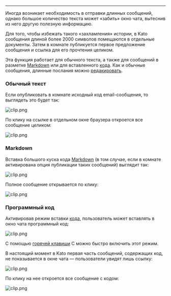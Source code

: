 ***

Иногда возникает необходимость в отправки длинных сообщений, однако большое количество текста может «забить» окно чата, вытеснив из него другую полезную информацию.

Для того, чтобы избежать такого «захламления» истории, в Kato сообщения длиной более 2000 символов помещаются в отдельные документы. Затем в комнате публикуется первое предложение сообщения и ссылка для его прочтения целиком.

Эта функция работает для обычного текста, а также для сообщений в разметке [Markdown](https://kato.im/articles/ru/cheatsheet/#markdown) или для вставленного [кода](https://kato.im/articles/ru/cheatsheet/#code). Как и обычные сообщения, длинные послания можно [редакировать](https://kato.im/articles/ru/cheatsheet/#typos). 

### Обычный текст
Если опубликовать в комнате исходный код email-сообщения, то выглядеть это будет так:

![clip.png](https://s3.amazonaws.com/kato-share/f3e1bec3d0e773987c8654f4930559493a9ddedde97beb02a4f20189decb35c3/clip.png)

По клику на ссылке в отдельном окне браузера откроется все сообщение целиком:

![clip.png](https://s3.amazonaws.com/kato-share/d5d4d546dab1c1fd66a7106a7f9cb53f02154cc5256fa5e4f8ac063803f25d6/clip.png)

### Markdown

Вставка большого куска кода [Markdown](https://kato.im/articles/ru/cheatsheet/#markdown) (в том случае, если в комнате активирована опция публикации таких сообщений) выглядит так:

![clip.png](https://s3.amazonaws.com/kato-share/9a13d8aead0c15901081524b3821fced701b3ba06e1034d2183cc3898e44d4/clip.png)

Полное сообщение открывается по клику:

![clip.png](https://s3.amazonaws.com/kato-share/903c94d481fd995294145696cbd23a03a1dbac1349cf64848d90db35a824f170/clip.png)

### Программный код

Активировав режим вставки [кода](https://kato.im/articles/ru/cheatsheet/#code), пользователь может вставлять в окно чата программный код: 

![clip.png](https://s3.amazonaws.com/kato-share/84564f4b182bbd783a3162f2aa4e202339c7162c44e3ea2d1f1f68f676f4f0ff/clip.png)

С помощью [горячей клавиши]((https://kato.im/articles/ru/keyboard-control/)) C можно быстро включить этот режим.

В настоящий момент в Kato первая часть сообщений, содержащих код, не показывается в окне чата — пользователи увидят лишь ссылку:

![clip.png](https://s3.amazonaws.com/kato-share/b1036f6527104af752c9a9e9a5a4d7292c53afa6aaefc3ad6da350efc583106/clip.png)

По клику на нее откроется все сообщение с кодом:

![clip.png](https://s3.amazonaws.com/kato-share/3343120541c8ac260e713bcc9ac26623930e954336b091a387ddf4920b3aa13/clip.png)
